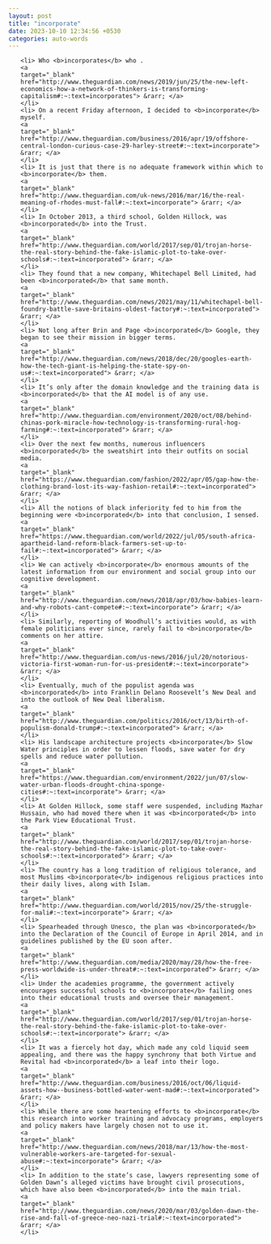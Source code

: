 ```yaml
---
layout: post
title: "incorporate"
date: 2023-10-10 12:34:56 +0530
categories: auto-words
---
```

<ol>

    <li> Who <b>incorporates</b> who .
    <a 
    target="_blank" 
    href="http://www.theguardian.com/news/2019/jun/25/the-new-left-economics-how-a-network-of-thinkers-is-transforming-capitalism#:~:text=incorporates"> &rarr; </a>
    </li>
    <li> On a recent Friday afternoon, I decided to <b>incorporate</b> myself.
    <a 
    target="_blank" 
    href="http://www.theguardian.com/business/2016/apr/19/offshore-central-london-curious-case-29-harley-street#:~:text=incorporate"> &rarr; </a>
    </li>
    <li> It is just that there is no adequate framework within which to <b>incorporate</b> them.
    <a 
    target="_blank" 
    href="http://www.theguardian.com/uk-news/2016/mar/16/the-real-meaning-of-rhodes-must-fall#:~:text=incorporate"> &rarr; </a>
    </li>
    <li> In October 2013, a third school, Golden Hillock, was <b>incorporated</b> into the Trust.
    <a 
    target="_blank" 
    href="http://www.theguardian.com/world/2017/sep/01/trojan-horse-the-real-story-behind-the-fake-islamic-plot-to-take-over-schools#:~:text=incorporated"> &rarr; </a>
    </li>
    <li> They found that a new company, Whitechapel Bell Limited, had been <b>incorporated</b> that same month.
    <a 
    target="_blank" 
    href="http://www.theguardian.com/news/2021/may/11/whitechapel-bell-foundry-battle-save-britains-oldest-factory#:~:text=incorporated"> &rarr; </a>
    </li>
    <li> Not long after Brin and Page <b>incorporated</b> Google, they began to see their mission in bigger terms.
    <a 
    target="_blank" 
    href="http://www.theguardian.com/news/2018/dec/20/googles-earth-how-the-tech-giant-is-helping-the-state-spy-on-us#:~:text=incorporated"> &rarr; </a>
    </li>
    <li> It’s only after the domain knowledge and the training data is <b>incorporated</b> that the AI model is of any use.
    <a 
    target="_blank" 
    href="http://www.theguardian.com/environment/2020/oct/08/behind-chinas-pork-miracle-how-technology-is-transforming-rural-hog-farming#:~:text=incorporated"> &rarr; </a>
    </li>
    <li> Over the next few months, numerous influencers <b>incorporated</b> the sweatshirt into their outfits on social media.
    <a 
    target="_blank" 
    href="https://www.theguardian.com/fashion/2022/apr/05/gap-how-the-clothing-brand-lost-its-way-fashion-retail#:~:text=incorporated"> &rarr; </a>
    </li>
    <li> All the notions of black inferiority fed to him from the beginning were <b>incorporated</b> into that conclusion, I sensed.
    <a 
    target="_blank" 
    href="https://www.theguardian.com/world/2022/jul/05/south-africa-apartheid-land-reform-black-farmers-set-up-to-fail#:~:text=incorporated"> &rarr; </a>
    </li>
    <li> We can actively <b>incorporate</b> enormous amounts of the latest information from our environment and social group into our cognitive development.
    <a 
    target="_blank" 
    href="http://www.theguardian.com/news/2018/apr/03/how-babies-learn-and-why-robots-cant-compete#:~:text=incorporate"> &rarr; </a>
    </li>
    <li> Similarly, reporting of Woodhull’s activities would, as with female politicians ever since, rarely fail to <b>incorporate</b> comments on her attire.
    <a 
    target="_blank" 
    href="http://www.theguardian.com/us-news/2016/jul/20/notorious-victoria-first-woman-run-for-us-president#:~:text=incorporate"> &rarr; </a>
    </li>
    <li> Eventually, much of the populist agenda was <b>incorporated</b> into Franklin Delano Roosevelt’s New Deal and into the outlook of New Deal liberalism.
    <a 
    target="_blank" 
    href="http://www.theguardian.com/politics/2016/oct/13/birth-of-populism-donald-trump#:~:text=incorporated"> &rarr; </a>
    </li>
    <li> His landscape architecture projects <b>incorporate</b> Slow Water principles in order to lessen floods, save water for dry spells and reduce water pollution.
    <a 
    target="_blank" 
    href="https://www.theguardian.com/environment/2022/jun/07/slow-water-urban-floods-drought-china-sponge-cities#:~:text=incorporate"> &rarr; </a>
    </li>
    <li> At Golden Hillock, some staff were suspended, including Mazhar Hussain, who had moved there when it was <b>incorporated</b> into the Park View Educational Trust.
    <a 
    target="_blank" 
    href="http://www.theguardian.com/world/2017/sep/01/trojan-horse-the-real-story-behind-the-fake-islamic-plot-to-take-over-schools#:~:text=incorporated"> &rarr; </a>
    </li>
    <li> The country has a long tradition of religious tolerance, and most Muslims <b>incorporate</b> indigenous religious practices into their daily lives, along with Islam.
    <a 
    target="_blank" 
    href="http://www.theguardian.com/world/2015/nov/25/the-struggle-for-mali#:~:text=incorporate"> &rarr; </a>
    </li>
    <li> Spearheaded through Unesco, the plan was <b>incorporated</b> into the Declaration of the Council of Europe in April 2014, and in guidelines published by the EU soon after.
    <a 
    target="_blank" 
    href="http://www.theguardian.com/media/2020/may/28/how-the-free-press-worldwide-is-under-threat#:~:text=incorporated"> &rarr; </a>
    </li>
    <li> Under the academies programme, the government actively encourages successful schools to <b>incorporate</b> failing ones into their educational trusts and oversee their management.
    <a 
    target="_blank" 
    href="http://www.theguardian.com/world/2017/sep/01/trojan-horse-the-real-story-behind-the-fake-islamic-plot-to-take-over-schools#:~:text=incorporate"> &rarr; </a>
    </li>
    <li> It was a fiercely hot day, which made any cold liquid seem appealing, and there was the happy synchrony that both Virtue and Revital had <b>incorporated</b> a leaf into their logo.
    <a 
    target="_blank" 
    href="http://www.theguardian.com/business/2016/oct/06/liquid-assets-how--business-bottled-water-went-mad#:~:text=incorporated"> &rarr; </a>
    </li>
    <li> While there are some heartening efforts to <b>incorporate</b> this research into worker training and advocacy programs, employers and policy makers have largely chosen not to use it.
    <a 
    target="_blank" 
    href="http://www.theguardian.com/news/2018/mar/13/how-the-most-vulnerable-workers-are-targeted-for-sexual-abuse#:~:text=incorporate"> &rarr; </a>
    </li>
    <li> In addition to the state’s case, lawyers representing some of Golden Dawn’s alleged victims have brought civil prosecutions, which have also been <b>incorporated</b> into the main trial.
    <a 
    target="_blank" 
    href="http://www.theguardian.com/news/2020/mar/03/golden-dawn-the-rise-and-fall-of-greece-neo-nazi-trial#:~:text=incorporated"> &rarr; </a>
    </li>